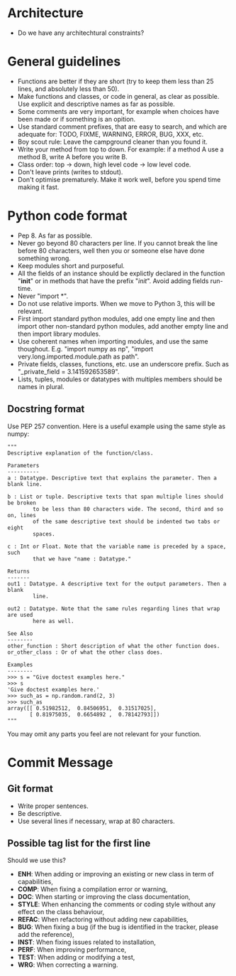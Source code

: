 Architecture
============

- Do we have any architechtural constraints?



General guidelines
==================

- Functions are better if they are short (try to keep them less than 25 lines, and absolutely less than 50).
- Make functions and classes, or code in general, as clear as possible. Use explicit and descriptive names as far as possible.
- Some comments are very important, for example when choices have been made or if something is an opition.
- Use standard comment prefixes, that are easy to search, and which are adequate for: TODO, FIXME, WARNING, ERROR, BUG, XXX, etc.
- Boy scout rule: Leave the campground cleaner than you found it. 
- Write your method from top to down. For example: if a method A use a method B, write A before you write B.
- Class order: top -> down, high level code -> low level code.
- Don't leave prints (writes to stdout).
- Don't optimise prematurely. Make it work well, before you spend time making it fast.



Python code format
==================

- Pep 8. As far as possible.
- Never go beyond 80 characters per line. If you cannot break the line before 80 characters, well then you or someone else have done something wrong.
- Keep modules short and purposeful.
- All the fields of an instance should be explictly declared in the function "__init__" or in methods that have the prefix "_init_". Avoid adding fields run-time.
- Never "import *".
- Do not use relative imports. When we move to Python 3, this will be relevant.
- First import standard python modules, add one empty line and then import other non-standard python modules, add another empty line and then import library modules.
- Use coherent names when importing modules, and use the same thoughout. E.g. "import numpy as np", "import very.long.imported.module.path as path".
- Private fields, classes, functions, etc. use an underscore prefix. Such as "_private_field = 3.141592653589".
- Lists, tuples, modules or datatypes with multiples members should be names in plural.

Docstring format
----------------

Use PEP 257 convention. Here is a useful example using the same style as numpy:

    """
    Descriptive explanation of the function/class.
    
    Parameters
    ----------
    a : Datatype. Descriptive text that explains the parameter. Then a blank line.
    
    b : List or tuple. Descriptive texts that span multiple lines should be broken
            to be less than 80 characters wide. The second, third and so on, lines
            of the same descriptive text should be indented two tabs or eight
            spaces.
    
    c : Int or Float. Note that the variable name is preceded by a space, such
            that we have "name : Datatype."
    
    Returns
    -------
    out1 : Datatype. A descriptive text for the output parameters. Then a blank
            line.
    
    out2 : Datatype. Note that the same rules regarding lines that wrap are used
            here as well.
    
    See Also
    --------
    other_function : Short description of what the other function does.
    or_other_class : Or of what the other class does.
    
    Examples
    --------
    >>> s = "Give doctest examples here."
    >>> s
    'Give doctest examples here.'
    >>> such_as = np.random.rand(2, 3)
    >>> such_as
    array([[ 0.51982512,  0.84506951,  0.31517025],
           [ 0.81975035,  0.6654892 ,  0.78142793]])
    """

You may omit any parts you feel are not relevant for your function.



Commit Message
==============

Git format
----------

- Write proper sentences.
- Be descriptive.
- Use several lines if necessary, wrap at 80 characters.

Possible tag list for the first line
------------------------------------

Should we use this?

- **ENH**: When adding or improving an existing or new class in term of capabilities,
- **COMP**: When fixing a compilation error or warning,
- **DOC**: When starting or improving the class documentation,
- **STYLE**: When enhancing the comments or coding style without any effect on the class behaviour,
- **REFAC**: When refactoring without adding new capabilities,
- **BUG**: When fixing a bug (if the bug is identified in the tracker, please add the reference),
- **INST**: When fixing issues related to installation,
- **PERF**: When improving performance,
- **TEST**: When adding or modifying a test,
- **WRG**: When correcting a warning.
